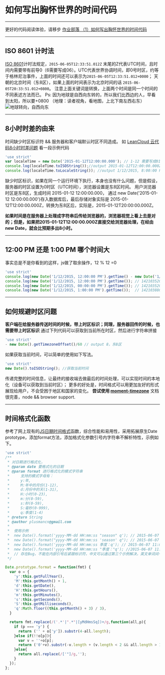 # 如何写出胸怀世界的时间代码

---
更好的代码阅读体验，请移步 [作业部落 （1）如何写出胸怀世界的时间代码][1]

---
## ISO 8601 计时法
[ISO 8601][2]计时法规定，`2015-06-05T12:33:51.012Z` 末尾的Z代表UTC时间，且时间内需要带有前导0（6需要写成06）。UTC代表世界协调时间，即0号时区，约等于格林尼治事件，上面的时间还可以表示为`2015-06-05T12:33:51.012+0000`；
天朝的北京时间（东8区），如果上面的时间表示为北京时间的话 `2015-06-05T20:33:51.012+0800`。
注意上面关键词是转换，上面两个时间是同一个时间的不同表述方法而已。
Ps:
因为地球是自西向东转的，所以我们比西边的人，早看到太阳，所以要+0800 （地理：读者视角，看地图，上北下南左西右东）
![地球转向，自西向东][3]

---
## 8小时时差的由来
时间缺少时区标识符 && 服务器和客户端默认时区不同造成。
如 [LeanCloud 云代码8小时时差问题][4]
看一段示例代码
```javascript
'use strict'
var localeTime = new Date('2015-01-12T12:00:00.000'); // 1-12 需要写成01-12，表达式也等于 var localeTime = new Date('2015-01-12T12:00:00.000Z);
console.log(localeTime.toISOString());//output 2015-01-12T12:00:00.000Z，ISO 8601 时间
console.log(localeTime.toLocaleString()); //output 1/12/2015, 8:00:00 PM // 转换为当地时间，此处为东8区，+8小时。
```
缺少时区标识，如果在同一个运行环境下执行，本身也没有什么问题，但是假设，服务器的时区设置为0时区（UTC时间），浏览器设置是东8区时间。
用户浏览器时区是东8区，生成时间 2015-01-12 12:00:00.000，
通过 new Date('2015-01-12 12:00:00.000')存入数据库后，最后存储对象实际是 2015-01-12T12:00:00.000Z，转换为东8区后，实际是，2015-01-12T20:00:00.000Z。

**如果时间是在服务器上处理成字符串后传给浏览器的，浏览器视觉上看上去是对的；但是，如果把2015-01-12T12:00:00.000Z直接交给浏览器处理，在经由new Date，就会比预期多出8小时。**

---
## 12:00 PM 还是 1:00 PM 哪个时间大
事实总是不是你看到的这样，js做了取余操作，12 % 12 =0 
```javascript
'use strict'
console.log(new Date('1/12/2015, 12:00:00 PM').getTime() - new Date('1/12/2015, 1:00:00 PM').getTime()); // output  -3600000
console.log(new Date('1/12/2015, 12:00:00 PM').getTime()); // 1421035200000
console.log(new Date('1/12/2015, 00:00:00 PM').getTime()); // 1421035200000
console.log(new Date('1/12/2015, 1:00:00 PM').getTime());  // 1421038800000
```

---
## 如何规避时区问题
**客户端在给服务器传送时间的时候，带上时区标识；同理，服务器回传的时候，也需要带上时区标识**
通过下列代码可以获取到当前所在时区，然后进行字符串拼接
```javascript
'use strict'
- new Date().getTimezoneOffset()/60 // output 8，东8区
```
如果获取当前时间，可以简单的使用如下写法。
```javascript
'use strict'
new Date().toISOString(); //获取当前时间
```
传递完整的时间信息，让最终的接收端去做最后的时间处理，可以实现时间的本地化（设备可以获取到当前时区）；
更多的好处是，时间格式可以用更加友好的形式展现给用户，不会受困于地区和国家的变化。
**尝试使用 [moment-timezone][5]**
文档很完善，node && browser support.

---
## 时间格式化函数
参考了网上现有的[JS日期时间格式][6]函数，综合性能和易用性，采用拓展原生Date prototype，添加format方法，添加格式化参数引号内字符串不解析特性，示例如下。
```javascript
'use strict'
/** 
 * 对日期进行格式化， 
 * @param date 要格式化的日期 
 * @param format 进行格式化的模式字符串
 *     支持的模式字母有： 
 *     y:年, 
 *     M:年中的月份(1-12), 
 *     d:月份中的天(1-31), 
 *     H:小时(0-23), 
 *     m:分(0-59), 
 *     s:秒(0-59), 
 *     S:毫秒(0-999),
 *     q:季度(1-4)
 * @return String
 * @author plusmancn@gmail.com
 *
 *  使用示例
 *  new Date().format('yyyy-MM-dd HH:mm:ss "season" q'); // 2015-06-07 11:mm:17 season 2
 *  new Date().format("yyyy-MM-dd HH:mm:ss 'season' q"); // 2015-06-07 11:mm:17 season 2
 *  new Date().format('yyyy-MM-dd HH:mm:ss 季度：q'); // 2015-06-07 11:mm:17 季度：2
 *  new Date().format('yyyy-MM-dd HH:mm:ss "季度："q'); //2015-06-07 11:mm:17 02 
 *  // 存在Bug，不能在内部引号后紧跟标识符，中文可以通过第三个示例解决，英文单词间一般都有空格，所以影响不大。
 */

Date.prototype.format = function(fmt) {
  var o = {
    'y':this.getFullYear(),
    'M':this.getMonth() + 1,
    'd':this.getDate(),
    'H':this.getHours(),
    'm':this.getMinutes(),
    's':this.getSeconds(),
    'S':this.getMilliseconds(),
    'q':Math.floor((this.getMonth() + 3) / 3),
  }

  return fmt.replace(/('.*'|".*"|[yMdHmsSq])+/g,function(all,p){
    if (p === 'y') {
      return ('' + o['y']).substr(4-all.length);
    }else if(!!o[p]){
      var v = ''+o[p];
      return ('0'+v).substr(-v.length + (v.length < 2 && all.length > 1?-1:0));
    }else{
      return all.replace(/['"]/g,'');
    }
  });
};
```


  [1]: https://zybuluo.com/plusman/note/105522
  [2]: http://zh.wikipedia.org/w/index.php?title=ISO_8601&_=20150605114027
  [3]: http://upload-images.jianshu.io/upload_images/445158-b53bcbcb2f0ff4f8.jpg
  [4]: https://leancloud.cn/docs/cloud_code_guide.html#%E6%97%B6%E5%8C%BA%E9%97%AE%E9%A2%98
  [5]: http://momentjs.com/timezone/
  [6]: http://yaniswang.com/frontend/2013/02/16/dateformat-performance/